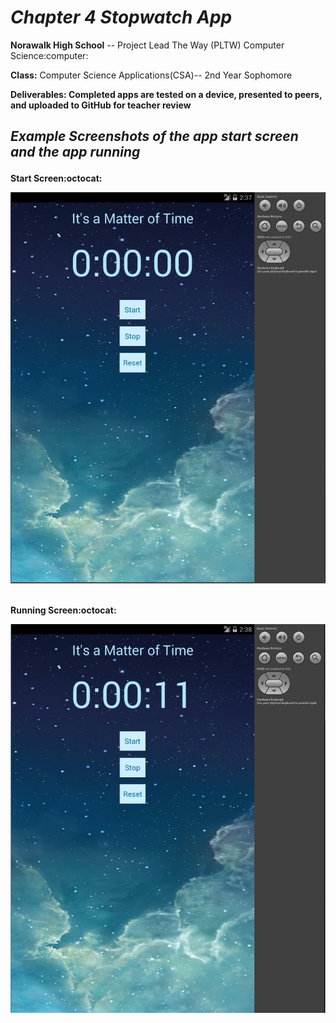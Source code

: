 <h1><b><i>Chapter 4 Stopwatch App</i></b></h1>
<p><b>Norawalk High School</b> -- Project Lead The Way (PLTW) Computer Science:computer:</p>
<p><b>Class:</b> Computer Science Applications(CSA)-- 2nd Year Sophomore</p>
<p><b>Deliverables: Completed apps are tested on a device, presented to peers, and uploaded to GitHub for teacher review</b></p>
<h2><p><i>Example Screenshots of the app start screen and the app running</i></p></h2>

<b>Start Screen:octocat:</b>

![Alt text](https://github.com/TRO-draws/Stopwatch/blob/master/screenshot/static.PNG )
<br></br>

<b>Running Screen:octocat:</b>

![Alt text](https://github.com/TRO-draws/Stopwatch/blob/master/screenshot/running.PNG)

<br></br>

